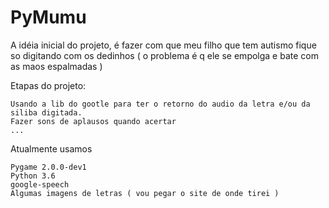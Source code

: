 # PyMumu

A idéia inicial do projeto, é fazer com que meu filho que tem autismo fique so digitando com os dedinhos ( o problema é q ele se empolga e bate com as maos espalmadas ) 

Etapas do projeto:

	Usando a lib do gootle para ter o retorno do audio da letra e/ou da siliba digitada.
	Fazer sons de aplausos quando acertar
	...


Atualmente usamos

	Pygame 2.0.0-dev1
	Python 3.6
	google-speech
	Algumas imagens de letras ( vou pegar o site de onde tirei )
